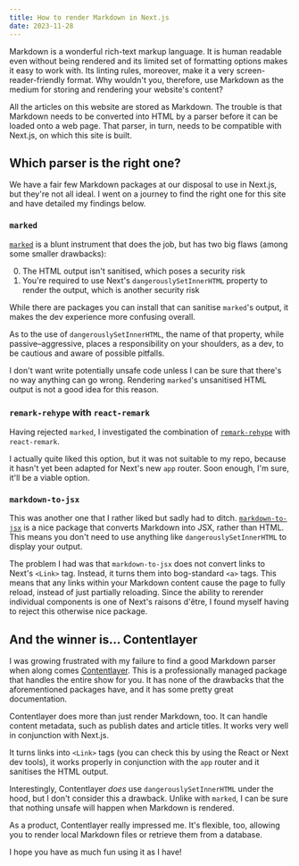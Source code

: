 ```yaml
---
title: How to render Markdown in Next.js
date: 2023-11-28
---
```


Markdown is a wonderful rich-text markup language. It is human readable even without being rendered and its limited set of formatting options makes it easy to work with. Its linting rules, moreover, make it a very screen-reader-friendly format. Why wouldn't you, therefore, use Markdown as the medium for storing and rendering your website's content?

All the articles on this website are stored as Markdown. The trouble is that Markdown needs to be converted into HTML by a parser before it can be loaded onto a web page. That parser, in turn, needs to be compatible with Next.js, on which this site is built.

## Which parser is the right one?

We have a fair few Markdown packages at our disposal to use in Next.js, but they're not all ideal. I went on a journey to find the right one for this site and have detailed my findings below.

### `marked`

[`marked`](https://github.com/markedjs/marked) is a blunt instrument that does the job, but has two big flaws (among some smaller drawbacks):

0. The HTML output isn't sanitised, which poses a security risk
1. You're required to use Next's `dangerouslySetInnerHTML` property to render the output, which is another security risk

While there are packages you can install that can sanitise `marked`'s output, it makes the dev experience more confusing overall.

As to the use of `dangerouslySetInnerHTML`, the name of that property, while passive&ndash;aggressive, places a responsibility on your shoulders, as a dev, to be cautious and aware of possible pitfalls.

I don't want write potentially unsafe code unless I can be sure that there's no way anything can go wrong. Rendering `marked`'s unsanitised HTML output is not a good idea for this reason.

### `remark-rehype` with `react-remark`

Having rejected `marked`, I investigated the combination of [`remark-rehype`](https://github.com/remarkjs/remark-rehype) with `react-remark`.

I actually quite liked this option, but it was not suitable to my repo, because it hasn't yet been adapted for Next's new `app` router. Soon enough, I'm sure, it'll be a viable option.

### `markdown-to-jsx`

This was another one that I rather liked but sadly had to ditch. [`markdown-to-jsx`](https://www.npmjs.com/package/markdown-to-jsx) is a nice package that converts Markdown into JSX, rather than HTML. This means you don't need to use anything like `dangerouslySetInnerHTML` to display your output.

The problem I had was that `markdown-to-jsx` does not convert links to Next's `<Link>` tag. Instead, it turns them into bog-standard `<a>` tags. This means that any links within your Markdown content cause the page to fully reload, instead of just partially reloading. Since the ability to rerender individual components is one of Next's raisons d'&ecirc;tre, I found myself having to reject this otherwise nice package.

## And the winner is... Contentlayer

I was growing frustrated with my failure to find a good Markdown parser when along comes [Contentlayer](https://contentlayer.dev/). This is a professionally managed package that handles the entire show for you. It has none of the drawbacks that the aforementioned packages have, and it has some pretty great documentation.

Contentlayer does more than just render Markdown, too. It can handle content metadata, such as publish dates and article titles. It works very well in conjunction with Next.js.

It turns links into `<Link>` tags (you can check this by using the React or Next dev tools), it works properly in conjunction with the `app` router and it sanitises the HTML output.

Interestingly, Contentlayer _does_ use `dangerouslySetInnerHTML` under the hood, but I don't consider this a drawback. Unlike with `marked`, I can be sure that nothing unsafe will happen when Markdown is rendered.

As a product, Contentlayer really impressed me. It's flexible, too, allowing you to render local Markdown files or retrieve them from a database.

I hope you have as much fun using it as I have!
